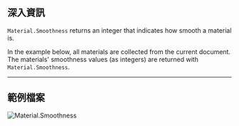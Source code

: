 ## 深入資訊
`Material.Smoothness` returns an integer that indicates how smooth a material is.

In the example below, all materials are collected from the current document. The materials' smoothness values (as integers) are returned with `Material.Smoothness`.
___
## 範例檔案

![Material.Smoothness](./Revit.Elements.Material.Smoothness_img.jpg)
